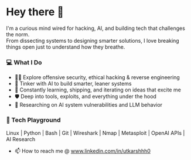 # Hey there 👋

I'm a curious mind wired for hacking, AI, and building tech that challenges the norm.  
From dissecting systems to designing smarter solutions, I love breaking things open just to understand how they breathe.

### 💻 What I Do
- 🥷🏼 Explore offensive security, ethical hacking & reverse engineering  
- 🧩 Tinker with AI to build smarter, leaner systems  
- 🧠 Constantly learning, shipping, and iterating on ideas that excite me  
- 🛡️ Deep into tools, exploits, and everything under the hood 
- 🧪 Researching on AI system vulnerabilities and LLM behavior

### 🧰 Tech Playground

Linux | Python | Bash | Git | Wireshark | Nmap | Metasploit | OpenAI APIs | AI Research

- 📫 How to reach me @ www.linkedin.com/in/utkarshhh0

<!---
utkarshgupta03/utkarshgupta03 is a ✨ special ✨ repository because its `README.md` (this file) appears on your GitHub profile.
You can click the Preview link to take a look at your changes.
--->
